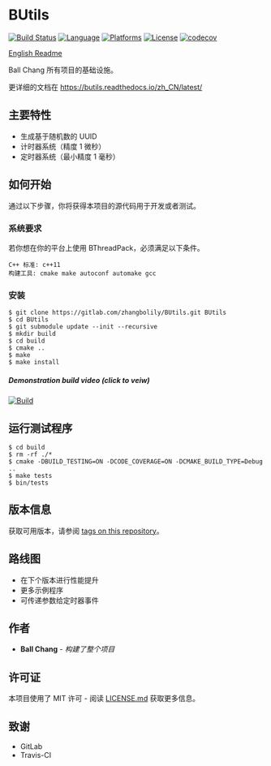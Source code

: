 # BUtils #
[![Build Status](https://travis-ci.com/zhangbolily/BUtils.svg?branch=dev)](https://travis-ci.com/zhangbolily/BUtils)
[![Language](https://img.shields.io/badge/language-C%2B%2B11-orange.svg)](https://isocpp.org/)
[![Platforms](https://img.shields.io/badge/platform-Linux%20%7C%20Windows-green.svg)](https://gitlab.com/zhangbolily/bthreadpack)
[![License](https://img.shields.io/badge/license-MIT-blue.svg)](https://opensource.org/licenses/MIT/)
[![codecov](https://codecov.io/gl/zhangbolily/BUtils/branch/dev/graph/badge.svg)](https://codecov.io/gl/zhangbolily/BUtils)

[English Readme](./README.md)

Ball Chang 所有项目的基础设施。

更详细的文档在 https://butils.readthedocs.io/zh_CN/latest/

## 主要特性
- 生成基于随机数的 UUID
- 计时器系统（精度 1 微秒）
- 定时器系统（最小精度 1 毫秒）

## 如何开始

通过以下步骤，你将获得本项目的源代码用于开发或者测试。

### 系统要求

若你想在你的平台上使用 BThreadPack，必须满足以下条件。
```
C++ 标准: c++11
构建工具: cmake make autoconf automake gcc
```

### 安装

```
$ git clone https://gitlab.com/zhangbolily/BUtils.git BUtils
$ cd BUtils
$ git submodule update --init --recursive
$ mkdir build
$ cd build
$ cmake ..
$ make
$ make install
```

##### Demonstration build video (click to veiw)

[![Build](https://asciinema.org/a/pxITpcCQsCXepW80eHSjB5byF.svg)](https://asciinema.org/a/pxITpcCQsCXepW80eHSjB5byF)

## 运行测试程序
```
$ cd build
$ rm -rf ./*
$ cmake -DBUILD_TESTING=ON -DCODE_COVERAGE=ON -DCMAKE_BUILD_TYPE=Debug ..
$ make tests
$ bin/tests
```

## 版本信息

获取可用版本，请参阅 [tags on this repository](https://gitlab.com/zhangbolily/BUtils/tags)。

## 路线图
- 在下个版本进行性能提升
- 更多示例程序
- 可传递参数给定时器事件

## 作者

* **Ball Chang** - *构建了整个项目*

## 许可证

本项目使用了 MIT 许可 - 阅读 [LICENSE.md](LICENSE.md) 获取更多信息。

## 致谢

* GitLab
* Travis-CI
